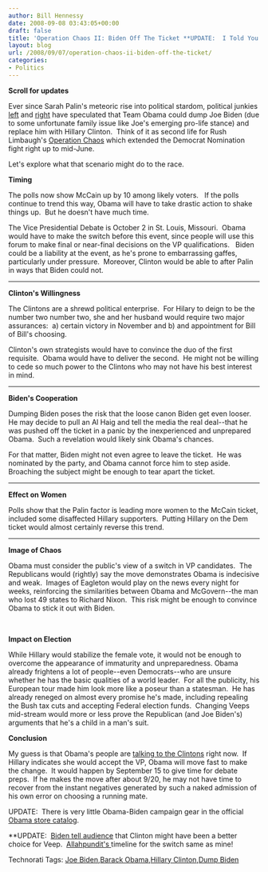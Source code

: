 ```yaml
---
author: Bill Hennessy
date: 2008-09-08 03:43:05+00:00
draft: false
title: 'Operation Chaos II: Biden Off The Ticket **UPDATE:  I Told You So!**'
layout: blog
url: /2008/09/07/operation-chaos-ii-biden-off-the-ticket/
categories:
- Politics
---
```


**Scroll for updates**

Ever since Sarah Palin's meteoric rise into political stardom, political junkies [left](https://www.hillaryclintonforum.net/discussion/showthread.php?p=345023) and [right](https://www.rushlimbaugh.com/home/daily/site_090508/content/01125106.guest.html) have speculated that Team Obama could dump Joe Biden (due to some unfortunate family issue like Joe's emerging pro-life stance) and replace him with Hillary Clinton.  Think of it as second life for Rush Limbaugh's [Operation Chaos](https://www.rushlimbaugh.com/home/daily/site_031908/content/01125108.guest.html) which extended the Democrat Nomination fight right up to mid-June. 

Let's explore what that scenario might do to the race.

**Timing**

The polls now show McCain up by 10 among likely voters.   If the polls continue to trend this way, Obama will have to take drastic action to shake things up.  But he doesn't have much time. 

The Vice Presidential Debate is October 2 in St. Louis, Missouri.  Obama would have to make the switch before this event, since people will use this forum to make final or near-final decisions on the VP qualifications.   Biden could be a liability at the event, as he's prone to embarrassing gaffes, particularly under pressure.  Moreover, Clinton would be able to after Palin in ways that Biden could not.

****

**Clinton's Willingness**

The Clintons are a shrewd political enterprise.  For Hilary to deign to be the number two number two, she and her husband would require two major assurances:  a) certain victory in November and b) and appointment for Bill of Bill's choosing. 

Clinton's own strategists would have to convince the duo of the first requisite.  Obama would have to deliver the second.  He might not be willing to cede so much power to the Clintons who may not have his best interest in mind.

****

**Biden's Cooperation**

Dumping Biden poses the risk that the loose canon Biden get even looser.  He may decide to pull an Al Haig and tell the media the real deal--that he was pushed off the ticket in a panic by the inexperienced and unprepared Obama.  Such a revelation would likely sink Obama's chances.

For that matter, Biden might not even agree to leave the ticket.  He was nominated by the party, and Obama cannot force him to step aside.  Broaching the subject might be enough to tear apart the ticket.

****

**Effect on Women**

Polls show that the Palin factor is leading more women to the McCain ticket, included some disaffected Hillary supporters.  Putting Hillary on the Dem ticket would almost certainly reverse this trend.

****

**Image of Chaos**

Obama must consider the public's view of a switch in VP candidates.  The Republicans would (rightly) say the move demonstrates Obama is indecisive and weak.  Images of Eagleton would play on the news every night for weeks, reinforcing the similarities between Obama and McGovern--the man who lost 49 states to Richard Nixon.  This risk might be enough to convince Obama to stick it out with Biden.

 

**Impact on Election**

While Hillary would stabilize the female vote, it would not be enough to overcome the appearance of immaturity and unpreparedness. Obama already frightens a lot of people--even Democrats--who are unsure whether he has the basic qualities of a world leader.  For all the publicity, his European tour made him look more like a poseur than a statesman.  He has already reneged on almost every promise he's made, including repealing the Bush tax cuts and accepting Federal election funds.  Changing Veeps mid-stream would more or less prove the Republican (and Joe Biden's) arguments that he's a child in a man's suit.

**Conclusion**

My guess is that Obama's people are [talking to the Clintons](https://politicalticker.blogs.cnn.com/) right now.  If Hillary indicates she would accept the VP, Obama will move fast to make the change.  It would happen by September 15 to give time for debate preps.  If he makes the move after about 9/20, he may not have time to recover from the instant negatives generated by such a naked admission of his own error on choosing a running mate. 

UPDATE:  There is very little Obama-Biden campaign gear in the official [Obama store catalog](https://store.barackobama.com/).

**UPDATE:  [Biden tell audience](https://politicalticker.blogs.cnn.com/2008/09/10/biden-hillary-might-have-been-better-vp-pick/) that Clinton might have been a better choice for Veep.  [Allahpundit's ](https://hotair.com/archives/2008/09/10/biden-hey-you-know-who-might-have-been-a-better-pick-for-vp-than-me/)timeline for the switch same as mine!


Technorati Tags: [Joe Biden](https://technorati.com/tags/Joe%20Biden),[Barack Obama](https://technorati.com/tags/Barack%20Obama),[Hillary Clinton](https://technorati.com/tags/Hillary%20Clinton),[Dump Biden](https://technorati.com/tags/Dump%20Biden)
